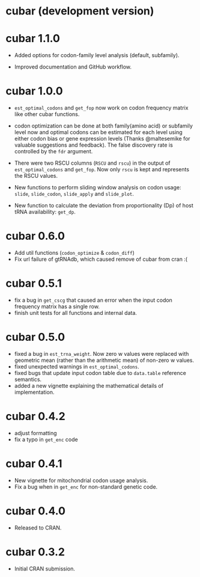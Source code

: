 # cubar (development version)

# cubar 1.1.0

* Added options for codon-family level analysis (default, subfamily).

* Improved documentation and GitHub workflow.

# cubar 1.0.0

* `est_optimal_codons` and `get_fop` now work on codon frequency matrix like
  other cubar functions.
  
* codon optimization can be done at both family(amino acid) or subfamily level
  now and optimal codons can be estimated for each level using either codon
  bias or gene expression levels (Thanks @maltesemike for valuable suggestions
  and feedback). The false discovery rate is controlled by the `fdr` argument.
  
* There were two RSCU columns (`RSCU` and `rscu`) in the output of
  `est_optimal_codons` and `get_fop`. Now only `rscu` is kept and represents
  the RSCU values.
  
* New functions to perform sliding window analysis on codon usage: `slide`,
  `slide_codon`, `slide_apply` and `slide_plot`.

* New function to calculate the deviation from proportionality (Dp) of host
  tRNA availability: `get_dp`.

# cubar 0.6.0

* Add util functions (`codon_optimize` & `codon_diff`)
* Fix url failure of gtRNAdb, which caused remove of cubar from cran :(

# cubar 0.5.1

* fix a bug in `get_cscg` that caused an error when the input codon frequency
  matrix has a single row.
* finish unit tests for all functions and internal data.

# cubar 0.5.0

* fixed a bug in `est_trna_weight`. Now zero w values were replaced with
  geometric mean (rather than the arithmetic mean) of non-zero w values.
* fixed unexpected warnings in `est_optimal_codons`.
* fixed bugs that update input codon table due to `data.table` reference
  semantics.
* added a new vignette explaining the mathematical details of implementation.

# cubar 0.4.2

* adjust formatting
* fix a typo in `get_enc` code

# cubar 0.4.1

* New vignette for mitochondrial codon usage analysis.
* Fix a bug when in `get_enc` for non-standard genetic code.

# cubar 0.4.0

* Released to CRAN.

# cubar 0.3.2

* Initial CRAN submission.
